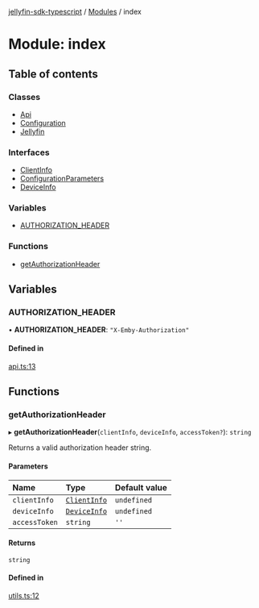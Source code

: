 [jellyfin-sdk-typescript](../README.md) / [Modules](../modules.md) / index

# Module: index

## Table of contents

### Classes

- [Api](../classes/index.Api.md)
- [Configuration](../classes/index.Configuration.md)
- [Jellyfin](../classes/index.Jellyfin.md)

### Interfaces

- [ClientInfo](../interfaces/index.ClientInfo.md)
- [ConfigurationParameters](../interfaces/index.ConfigurationParameters.md)
- [DeviceInfo](../interfaces/index.DeviceInfo.md)

### Variables

- [AUTHORIZATION_HEADER](index.md#authorization_header)

### Functions

- [getAuthorizationHeader](index.md#getauthorizationheader)

## Variables

### AUTHORIZATION\_HEADER

• **AUTHORIZATION\_HEADER**: ``"X-Emby-Authorization"``

#### Defined in

[api.ts:13](https://github.com/thornbill/jellyfin-sdk-typescript/blob/350a9a5/src/api.ts#L13)

## Functions

### getAuthorizationHeader

▸ **getAuthorizationHeader**(`clientInfo`, `deviceInfo`, `accessToken?`): `string`

Returns a valid authorization header string.

#### Parameters

| Name | Type | Default value |
| :------ | :------ | :------ |
| `clientInfo` | [`ClientInfo`](../interfaces/index.ClientInfo.md) | `undefined` |
| `deviceInfo` | [`DeviceInfo`](../interfaces/generated_client.DeviceInfo.md) | `undefined` |
| `accessToken` | `string` | `''` |

#### Returns

`string`

#### Defined in

[utils.ts:12](https://github.com/thornbill/jellyfin-sdk-typescript/blob/350a9a5/src/utils.ts#L12)
